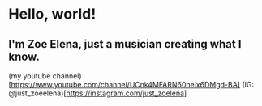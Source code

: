 # Hello, world!
## I'm Zoe Elena, just a musician creating what I know.

(my youtube channel)[https://www.youtube.com/channel/UCnk4MFARN60heix6DMgd-BA]
(IG: @just_zoeelena)[https://instagram.com/just_zoelena]
